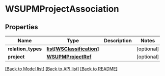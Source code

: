 # WSUPMProjectAssociation

## Properties
Name | Type | Description | Notes
------------ | ------------- | ------------- | -------------
**relation_types** | [**list[WSClassification]**](WSClassification.md) |  | [optional] 
**project** | [**WSUPMProjectRef**](WSUPMProjectRef.md) |  | [optional] 

[[Back to Model list]](../README.md#documentation-for-models) [[Back to API list]](../README.md#documentation-for-api-endpoints) [[Back to README]](../README.md)



